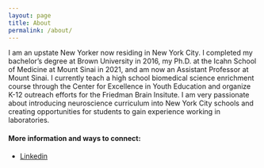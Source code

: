 ```yaml
---
layout: page
title: About
permalink: /about/
---
```

I am an upstate New Yorker now residing in New York City. I completed my bachelor’s degree at Brown University in 2016, my Ph.D. at the Icahn School of Medicine at Mount Sinai in 2021, and am now an Assistant Professor at Mount Sinai. I currently teach a high school biomedical science enrichment course through the Center for Excellence in Youth Education and organize K-12 outreach efforts for the Friedman Brain Insitute. I am very passionate about introducing neuroscience curriculum into New York City schools and creating opportunities for students to gain experience working in laboratories.

#### More information and ways to connect:

* [Linkedin](https://www.linkedin.com/in/denise-croote)
